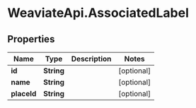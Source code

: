 # WeaviateApi.AssociatedLabel

## Properties
Name | Type | Description | Notes
------------ | ------------- | ------------- | -------------
**id** | **String** |  | [optional] 
**name** | **String** |  | [optional] 
**placeId** | **String** |  | [optional] 


